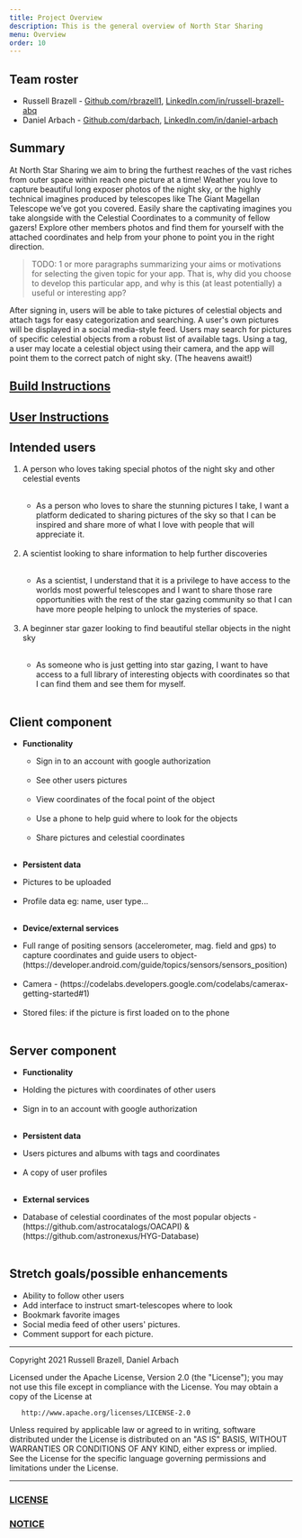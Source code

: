 ```yaml
---
title: Project Overview
description: This is the general overview of North Star Sharing
menu: Overview
order: 10
---
```


## Team roster

* Russell Brazell - [Github.com/rbrazell1](https://github.com/rbrazell1), [LinkedIn.com/in/russell-brazell-abq](https://www.linkedin.com/in/russell-brazell-abq/)
* Daniel Arbach - [Github.com/darbach](https://github.com/darbach), [LinkedIn.com/in/daniel-arbach](https://www.linkedin.com/in/daniel-arbach/)

## Summary

At North Star Sharing we aim to bring the furthest reaches of the vast riches from outer space
within reach one picture at a time! Weather you love to capture beautiful long exposer photos of the
night sky, or the highly technical imagines produced by telescopes like The Giant Magellan Telescope
we’ve got you covered. Easily share the captivating imagines you take alongside with the Celestial
Coordinates to a community of fellow gazers! Explore other members photos and find them for yourself
with the attached coordinates and help from your phone to point you in the right direction.

> TODO: 1 or more paragraphs summarizing your aims or motivations for selecting the given topic for
> your app. That is, why did you choose to develop this particular app, and why is this (at least
> potentially) a useful or interesting app?

After signing in, users will be able to take pictures of celestial objects and attach tags for easy
categorization and searching. A user's own pictures will be displayed in a social media-style feed.
Users may search for pictures of specific celestial objects from a robust list of available tags.
Using a tag, a user may locate a celestial object using their camera, and the app will point them
to the correct patch of night sky. (The heavens await!)

## [Build Instructions](README.md)

## [User Instructions](docs/instructions.md)

## Intended users

<ol>

  <li>A person who loves taking special photos of the night sky and other celestial events</li><br>

<ul><li>As a person who loves to share the stunning pictures I take, I want a platform dedicated to
sharing pictures of the sky so that I can be inspired and share more of what I love with people that
will appreciate it.</li></ul><br>

  <li>A scientist looking to share information to help further discoveries</li><br>

<ul><li>As a scientist, I understand that it is a privilege to have access to the worlds most
powerful telescopes and I want to share those rare opportunities with the rest of the star gazing
community so that I can have more people helping to unlock the mysteries of space.</li></ul><br>

  <li>A beginner star gazer looking to find beautiful stellar objects in the night sky</li><br>

<ul><li>As someone who is just getting into star gazing, I want to have access to a full library of 
interesting objects with coordinates so that I can find them and see them for myself.</li></ul><br>

</ol>

## Client component

* **Functionality**

  <ul>

    <li>Sign in to an account with google authorization</li><br>
    <li>See other users pictures</li><br>
    <li>View coordinates of the focal point of the object</li><br>
    <li>Use a phone to help guid where to look for the objects</li><br>
    <li>Share pictures and celestial coordinates</li><br>

  </ul>

* **Persistent data**

<ul>

  <li>Pictures to be uploaded</li><br>
  <li>Profile data eg: name, user type...</li><br>

</ul>

* **Device/external services**

<ul>

  <li>Full range of positing sensors (accelerometer, mag. field and gps) to capture coordinates and
guide users to object- 
    (https://developer.android.com/guide/topics/sensors/sensors_position)</li><br>

  <li>Camera - 
    (https://codelabs.developers.google.com/codelabs/camerax-getting-started#1)</li><br>

  <li>Stored files: if the picture is first loaded on to the phone </li><br>
  
</ul>

## Server component

* **Functionality**

<ul>

  <li>Holding the pictures with coordinates of other users</li><br>
  <li>Sign in to an account with google authorization</li><br>

</ul>

* **Persistent data**

<ul>

  <li>Users pictures and albums with tags and coordinates</li><br>
  <li>A copy of user profiles</li><br>

</ul>

* **External services**

<ul>

  <li>Database of celestial coordinates of the most popular objects - 
    (https://github.com/astrocatalogs/OACAPI) & (https://github.com/astronexus/HYG-Database)</li><br>

</ul>

## Stretch goals/possible enhancements

<ul>

  <li>Ability to follow other users</li>
  <li>Add interface to instruct smart-telescopes where to look</li>
  <li>Bookmark favorite images</li>
  <li>Social media feed of other users' pictures.</li>
  <li>Comment support for each picture.</li>

</ul>


--------

Copyright 2021 Russell Brazell, Daniel Arbach

Licensed under the Apache License, Version 2.0 (the "License");
you may not use this file except in compliance with the License.
You may obtain a copy of the License at

       http://www.apache.org/licenses/LICENSE-2.0

Unless required by applicable law or agreed to in writing, software
distributed under the License is distributed on an "AS IS" BASIS,
WITHOUT WARRANTIES OR CONDITIONS OF ANY KIND, either express or implied.
See the License for the specific language governing permissions and
limitations under the License.

--------

### [LICENSE](../docs/license.md)

### [NOTICE](../docsd/notice.md)